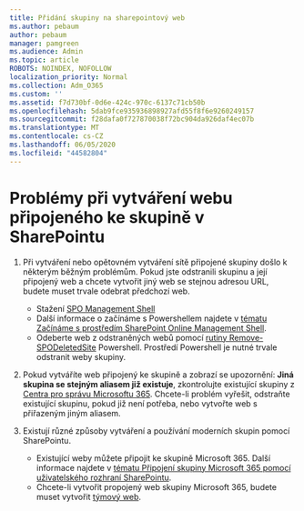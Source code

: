 ```yaml
---
title: Přidání skupiny na sharepointový web
ms.author: pebaum
author: pebaum
manager: pamgreen
ms.audience: Admin
ms.topic: article
ROBOTS: NOINDEX, NOFOLLOW
localization_priority: Normal
ms.collection: Adm_O365
ms.custom: ''
ms.assetid: f7d730bf-0d6e-424c-970c-6137c71cb50b
ms.openlocfilehash: 5dab9fce935936898927afd55f8f6e9260249157
ms.sourcegitcommit: f28dafa0f727870038f72bc904da926daf4ec07b
ms.translationtype: MT
ms.contentlocale: cs-CZ
ms.lasthandoff: 06/05/2020
ms.locfileid: "44582804"
---
```

# <a name="issues-when-creating-a-group-connected-site-in-sharepoint"></a>Problémy při vytváření webu připojeného ke skupině v SharePointu

1. Při vytváření nebo opětovném vytváření sítě připojené skupiny došlo k některým běžným problémům.
Pokud jste odstranili skupinu a její připojený web a chcete vytvořit jiný web se stejnou adresou URL, budete muset trvale odebrat předchozí web.

   - Stažení [SPO Management Shell](https://support.office.com/article/introduction-to-the-sharepoint-online-management-shell-c16941c3-19b4-4710-8056-34c034493429)
   - Další informace o začínáme s Powershellem najdete v [tématu Začínáme s prostředím SharePoint Online Management Shell](https://docs.microsoft.com/powershell/module/sharepoint-online/remove-sposite).
   - Odeberte web z odstraněných webů pomocí [rutiny Remove-SPODeletedSite](https://docs.microsoft.com/powershell/module/sharepoint-online/remove-sposite?view=sharepoint-ps) Powershell. Prostředí Powershell je nutné trvale odstranit weby skupiny.

1. Pokud vytváříte web připojený ke skupině a zobrazí se upozornění: **Jiná skupina se stejným aliasem již existuje**, zkontrolujte existující skupiny z [Centra pro správu Microsoftu 365](https://admin.microsoft.com/AdminPortal/Home#/groups). Chcete-li problém vyřešit, odstraňte existující skupinu, pokud již není potřeba, nebo vytvořte web s přiřazeným jiným aliasem.

1. Existují různé způsoby vytváření a používání moderních skupin pomocí SharePointu.

   - Existující weby můžete připojit ke skupině Microsoft 365. Další informace najdete v [tématu Připojení skupiny Microsoft 365 pomocí uživatelského rozhraní SharePointu](https://docs.microsoft.com/sharepoint/dev/transform/modernize-connect-to-office365-group#connect-an-office-365-group-using-the-sharepoint-user-interface).
   - Chcete-li vytvořit propojený web skupiny Microsoft 365, budete muset vytvořit [týmový web](https://admin.microsoft.com/sharepoint).
